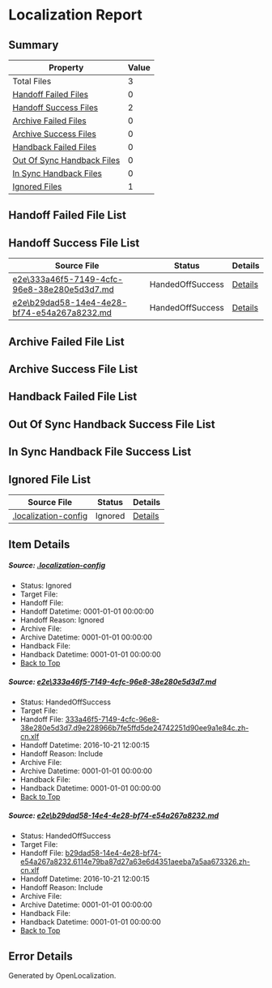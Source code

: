 # <a name='report-top'></a> Localization Report

## Summary
 Property | Value 
 -------- | ----- 
 Total Files | 3
[ Handoff Failed Files ](#handoff-failed-list)| 0
[ Handoff Success Files ](#handoff-success-list)| 2
[ Archive Failed Files ](#archive-failed-list)| 0
[ Archive Success Files ](#archive-success-list)| 0
[ Handback Failed Files ](#handback-failed-list)| 0
[ Out Of Sync Handback Files ](#outofsync-handback-success-list)| 0
[ In Sync Handback Files ](#insync-handback-success-list)| 0
[ Ignored Files ](#ignored-list)| 1

## <a name='handoff-failed-list'></a> Handoff Failed File List

## <a name='handoff-success-list'></a> Handoff Success File List
 Source File | Status | Details 
 ----------- | ------ | ------- 
 [e2e\333a46f5-7149-4cfc-96e8-38e280e5d3d7.md](https://github.com/OpenLocalizationTestOrg/ol-test0/blob/4e6a5400ff6784ada03db5e4b069bf7ba9819394/e2e/333a46f5-7149-4cfc-96e8-38e280e5d3d7.md) | HandedOffSuccess | [Details](#a281a335e32f4b106dba2dc14f63d03805c808e41)
 [e2e\b29dad58-14e4-4e28-bf74-e54a267a8232.md](https://github.com/OpenLocalizationTestOrg/ol-test0/blob/4e6a5400ff6784ada03db5e4b069bf7ba9819394/e2e/b29dad58-14e4-4e28-bf74-e54a267a8232.md) | HandedOffSuccess | [Details](#ac553540ab26941f5cb4fdfebe5632c67e10f3862)

## <a name='archive-failed-list'></a> Archive Failed File List

## <a name='archive-success-list'></a> Archive Success File List

## <a name='handback-failed-list'></a> Handback Failed File List

## <a name='outofsync-handback-success-list'></a> Out Of Sync Handback Success File List

## <a name='insync-handback-success-list'></a> In Sync Handback File Success List

## <a name='ignored-list'></a> Ignored File List
 Source File | Status | Details 
 ----------- | ------ | ------- 
 [.localization-config](https://github.com/OpenLocalizationTestOrg/ol-test0/blob/4e6a5400ff6784ada03db5e4b069bf7ba9819394/.localization-config) | Ignored | [Details](#c268a05ecaa7ec85942ed632c29928ee5bd6da8d0)

## Item Details
##### <a name='c268a05ecaa7ec85942ed632c29928ee5bd6da8d0'></a> Source: [.localization-config](https://github.com/OpenLocalizationTestOrg/ol-test0/blob/4e6a5400ff6784ada03db5e4b069bf7ba9819394/.localization-config)
* Status: Ignored
* Target File: 
* Handoff File: 
* Handoff Datetime: 0001-01-01 00:00:00
* Handoff Reason: Ignored
* Archive File: 
* Archive Datetime: 0001-01-01 00:00:00
* Handback File: 
* Handback Datetime: 0001-01-01 00:00:00
* [Back to Top](#report-top)

##### <a name='a281a335e32f4b106dba2dc14f63d03805c808e41'></a> Source: [e2e\333a46f5-7149-4cfc-96e8-38e280e5d3d7.md](https://github.com/OpenLocalizationTestOrg/ol-test0/blob/4e6a5400ff6784ada03db5e4b069bf7ba9819394/e2e/333a46f5-7149-4cfc-96e8-38e280e5d3d7.md)
* Status: HandedOffSuccess
* Target File: 
* Handoff File: [333a46f5-7149-4cfc-96e8-38e280e5d3d7.d9e228966b7fe5ffd5de24742251d90ee9a1e84c.zh-cn.xlf](https://github.com/OpenLocalizationTestOrg/ol-test0-handoff/blob/325fbf02acfca86034382bfa83542a46e79028fa/ol-handoff/OpenLocalizationTestOrg/ol-test0-zhcn/shujia/ht/333a46f5-7149-4cfc-96e8-38e280e5d3d7.d9e228966b7fe5ffd5de24742251d90ee9a1e84c.zh-cn.xlf)
* Handoff Datetime: 2016-10-21 12:00:15
* Handoff Reason: Include
* Archive File: 
* Archive Datetime: 0001-01-01 00:00:00
* Handback File: 
* Handback Datetime: 0001-01-01 00:00:00
* [Back to Top](#report-top)

##### <a name='ac553540ab26941f5cb4fdfebe5632c67e10f3862'></a> Source: [e2e\b29dad58-14e4-4e28-bf74-e54a267a8232.md](https://github.com/OpenLocalizationTestOrg/ol-test0/blob/4e6a5400ff6784ada03db5e4b069bf7ba9819394/e2e/b29dad58-14e4-4e28-bf74-e54a267a8232.md)
* Status: HandedOffSuccess
* Target File: 
* Handoff File: [b29dad58-14e4-4e28-bf74-e54a267a8232.6114e79ba87d27a63e6d4351aeeba7a5aa673326.zh-cn.xlf](https://github.com/OpenLocalizationTestOrg/ol-test0-handoff/blob/325fbf02acfca86034382bfa83542a46e79028fa/ol-handoff/OpenLocalizationTestOrg/ol-test0-zhcn/shujia/ht/b29dad58-14e4-4e28-bf74-e54a267a8232.6114e79ba87d27a63e6d4351aeeba7a5aa673326.zh-cn.xlf)
* Handoff Datetime: 2016-10-21 12:00:15
* Handoff Reason: Include
* Archive File: 
* Archive Datetime: 0001-01-01 00:00:00
* Handback File: 
* Handback Datetime: 0001-01-01 00:00:00
* [Back to Top](#report-top)


## Error Details

Generated by OpenLocalization.

